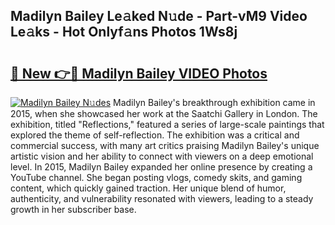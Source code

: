 ## Madilyn Bailey Le𝚊ked N𝚞de - Part-vM9 Video Le𝚊ks - Hot Onlyf𝚊ns Photos 1Ws8j

# <h2><a href="http://ab87203.deff.icu/?id=Madilyn+Bailey">🔗 New 👉🔴 Madilyn Bailey VIDEO Photos</a></h2>

[![Madilyn Bailey N𝚞des](https://i.imgur.com/rIISA9y.gif)](http://ab87203.deff.icu/?id=Madilyn+Bailey)
Madilyn Bailey's breakthrough exhibition came in 2015, when she showcased her work at the Saatchi Gallery in London. The exhibition, titled "Reflections," featured a series of large-scale paintings that explored the theme of self-reflection. The exhibition was a critical and commercial success, with many art critics praising Madilyn Bailey's unique artistic vision and her ability to connect with viewers on a deep emotional level. In 2015, Madilyn Bailey expanded her online presence by creating a YouTube channel. She began posting vlogs, comedy skits, and gaming content, which quickly gained traction. Her unique blend of humor, authenticity, and vulnerability resonated with viewers, leading to a steady growth in her subscriber base.
